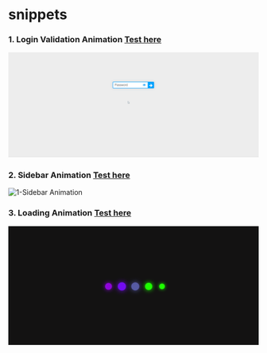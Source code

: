 # snippets
### 1. Login Validation Animation [Test here](https://sachinverma53121.github.io/snippets/1.%20Login%20Animation/index.html)
![1-Login Animation](demo/1_login_animation.gif)

### 2. Sidebar Animation [Test here](https://sachinverma53121.github.io/snippets/2.%SideBar/index.html)
![1-Sidebar Animation](demo/2_sidebar_animation.gif)

### 3. Loading Animation [Test here](https://sachinverma53121.github.io/snippets/3.%Loading%20Animation/index.html)
![1-Sidebar Animation](demo/3_loading_animation.gif)